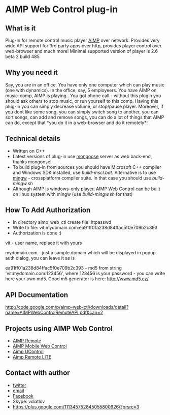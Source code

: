 AIMP Web Control plug-in
========================

What is it
----------

Plug-in for remote control music player [AIMP][] over network.
Provides very wide API support for 3rd party apps over http, provides player control over web-browser and much more!
Minimal supported version of player is 2.6 beta 2 build 485

Why you need it
---------------

Say, you are in an office. You have only one computer which can play music (one with dynamics). In the office, say, 5 employeers. You have AIMP on music-comp, AIMP is playing.. You got phone call - without this plugin you should ask others to stop music, or run yourself to this comp. Having this plug-in you can simply decrease volume, or stop/pause player. Moreover, if you dont like some song, you can simply switch song to another, you can sort songs, can add and remove songs, you can do a lot of things that AIMP can do, except that \*you do it in a web-browser and do it remotely\*!

Technical details
-----------------

 * Written on C++
 * Latest versions of plug-in use [mongoose][] server as web back-end, thanks mongoose!
 * To build plug-in from sources you should have Microsoft C++ compiler and Windows SDK installed, use _build-mscl.bat_. Alternative is to use [mingw][] - crossplatform compiler suite. In that case you should use _build-mingw.sh_
 * Although AIMP is windows-only player, AIMP Web Control can be built on linux system with mingw (use _build-mingw.sh_ for that)

How To Add Authorization
------------------------

 * In directory aimp_web_ctl create file .htpasswd
 * Write to file: vit:mydomain.com:ea91ff01a238d84ffac5f0e709b2c393
 * Authorization is done :)

vit - user name, replace it with yours

mydomain.com - just a sample domain which will be displayed in popup auth dialog, you can leave it as is

ea91ff01a238d84ffac5f0e709b2c393 - md5 from string 'vit:mydomain.com:123456', where 123456 is your password - you can write here your own md5. Good m5 generator is here: <http://www.md5.cz/>

API Documentation
-----------------

http://code.google.com/p/aimp-web-ctl/downloads/detail?name=AIMPWebControlRemoteAPI.pdf&can=2

Projects using AIMP Web Control
-------------------------------

 * [AIMP Remote][]
 * [AIMP Mobile Web Control][]
 * [Aimp UControl][]
 * [Aimp Remote LITE][]

Contact with author
-------------------

  * [twitter][]
  * [email][]
  * [Facebook][]
  * Skype: vdiatlov
  * https://plus.google.com/111345752845055800926/?prsrc=3

  [AIMP]: http://aimp.ru
  [mongoose]: http://code.google.com/p/mongoose
  [mingw]: http://www.mingw.org
  [AIMP Remote]: http://milksplash.de/node/10
  [AIMP Mobile Web Control]: https://github.com/cheeaun/aimp-mobile-web-ctl
  [Aimp UControl]: http://4pda.ru/forum/index.php?showtopic=239898
  [Aimp Remote LITE]: https://market.android.com/details?id=banamalon.remote.aimp.lite
  [http://twitter.com/]: http://twitter.com/
  [email]: mailto:md.xytop@gmail.com
  [Facebook]: http://www.facebook.com/profile.php?id=100000497200312
  [https://plus.google.com/11134]: https://plus.google.com/11134
  [twitter]: http://twitter.com/#!/xytop

